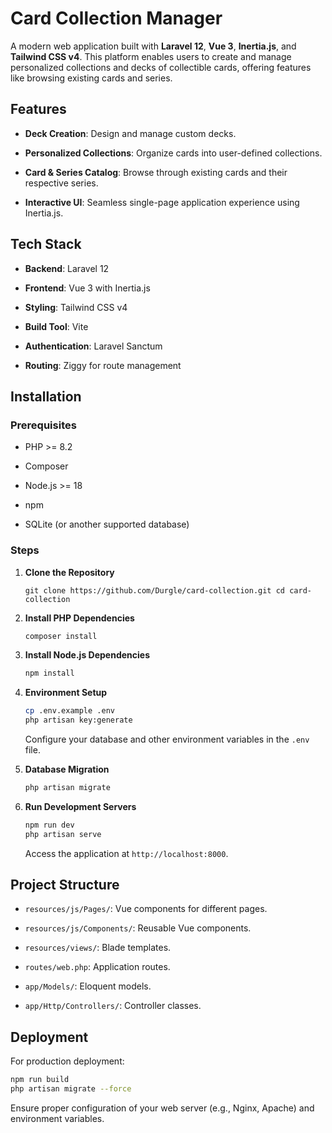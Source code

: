 
# Card Collection Manager

A modern web application built with **Laravel 12**, **Vue 3**, **Inertia.js**, and **Tailwind CSS v4**. This platform enables users to create and manage personalized collections and decks of collectible cards, offering features like browsing existing cards and series.

## Features

-   **Deck Creation**: Design and manage custom decks.
    
-   **Personalized Collections**: Organize cards into user-defined collections.
    
-   **Card & Series Catalog**: Browse through existing cards and their respective series.
    
-   **Interactive UI**: Seamless single-page application experience using Inertia.js.
    

## Tech Stack

-   **Backend**: Laravel 12
    
-   **Frontend**: Vue 3 with Inertia.js
    
-   **Styling**: Tailwind CSS v4
    
-   **Build Tool**: Vite

-   **Authentication**: Laravel Sanctum

-   **Routing**: Ziggy for route management
    

## Installation

### Prerequisites

-   PHP >= 8.2
    
-   Composer
    
-   Node.js >= 18
    
-   npm

-   SQLite (or another supported database)
    

### Steps

1.  **Clone the Repository**
    
    ```
    git clone https://github.com/Durgle/card-collection.git cd card-collection
    ```
    
2.  **Install PHP Dependencies**
    
    ```bash
    composer install
    ```
    
3.  **Install Node.js Dependencies**
    
    ```bash
    npm install
    ``` 
    
4.  **Environment Setup**
    
    ```bash
    cp .env.example .env 
    php artisan key:generate
    ```
    
    Configure your database and other environment variables in the `.env` file.
    
5.  **Database Migration**
    
    ```bash
    php artisan migrate
    ``` 
    
6.  **Run Development Servers**
    
    
    ```bash
    npm run dev
    php artisan serve
    ```
    
    Access the application at `http://localhost:8000`.
    

## Project Structure

-   `resources/js/Pages/`: Vue components for different pages.
    
-   `resources/js/Components/`: Reusable Vue components.
    
-   `resources/views/`: Blade templates.
    
-   `routes/web.php`: Application routes.
    
-   `app/Models/`: Eloquent models.
    
-   `app/Http/Controllers/`: Controller classes.
    

## Deployment

For production deployment:

```bash
npm run build
php artisan migrate --force
``` 

Ensure proper configuration of your web server (e.g., Nginx, Apache) and environment variables.